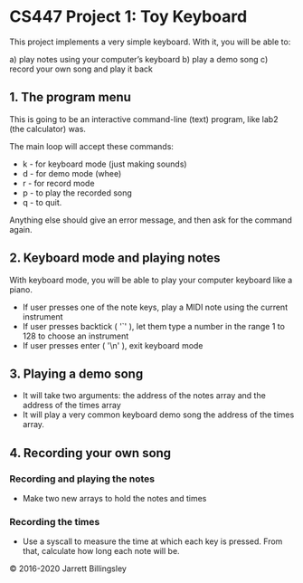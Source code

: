 # CS447 Project 1: Toy Keyboard 

This project implements a very simple keyboard. With it, you
will be able to:

a) play notes using your computer’s keyboard
b) play a demo song
c) record your own song and play it back

## 1. The program menu

This is going to be an interactive command-line (text) program, like
lab2 (the calculator) was.

The main loop will accept these commands:

  - k - for keyboard mode (just making sounds)
  - d - for demo mode (whee)
  - r - for record mode
  - p - to play the recorded song
  - q - to quit.

Anything else should give an error message, and then ask for the
command again.

## 2. Keyboard mode and playing notes

With keyboard mode, you will be able to play your computer keyboard
like a piano.

  - If user presses one of the note keys, play a MIDI note using the
    current instrument
  - If user presses backtick ( '`' ), let them type a number in the
    range 1 to 128 to choose an instrument
  - If user presses enter ( '\n' ), exit keyboard mode

## 3. Playing a demo song

  - It will take two arguments: the address of the notes array and the 
    address of the times array
  - It will play a very common keyboard demo song
    the address of the times array.
    
## 4. Recording your own song

  ### Recording and playing the notes
  - Make two new arrays to hold the notes and times

  ### Recording the times
  - Use a syscall to measure the time at which each key is pressed. From that, calculate how long each note
    will be.
    
© 2016-2020 Jarrett Billingsley   
